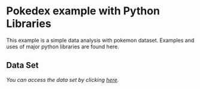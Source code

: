 # Pokedex example with Python Libraries

This example is a simple data analysis with pokemon dataset. Examples and uses of major python libraries are found here.

## Data Set

*You can access the data set by clicking [here](https://www.kaggle.com/rounakbanik/pokemon).*
